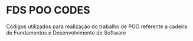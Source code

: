 # FDS POO CODES
 Códigos utilizados para realização do trabalho de POO referente a cadeira de Fundamentos e Desenvolvimento de Software 
